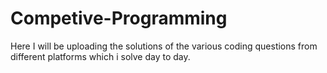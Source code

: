 # Competive-Programming
Here I will be uploading the solutions of the various coding questions from different platforms which i solve day to day.
